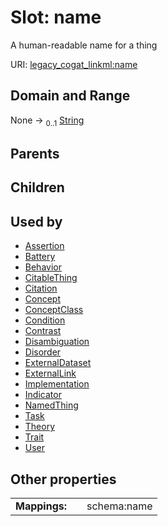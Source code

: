 
# Slot: name

A human-readable name for a thing

URI: [legacy_cogat_linkml:name](https://w3id.org/rwblair/legacy-cogat-linkml/name)


## Domain and Range

None &#8594;  <sub>0..1</sub> [String](types/String.md)

## Parents


## Children


## Used by

 * [Assertion](Assertion.md)
 * [Battery](Battery.md)
 * [Behavior](Behavior.md)
 * [CitableThing](CitableThing.md)
 * [Citation](Citation.md)
 * [Concept](Concept.md)
 * [ConceptClass](ConceptClass.md)
 * [Condition](Condition.md)
 * [Contrast](Contrast.md)
 * [Disambiguation](Disambiguation.md)
 * [Disorder](Disorder.md)
 * [ExternalDataset](ExternalDataset.md)
 * [ExternalLink](ExternalLink.md)
 * [Implementation](Implementation.md)
 * [Indicator](Indicator.md)
 * [NamedThing](NamedThing.md)
 * [Task](Task.md)
 * [Theory](Theory.md)
 * [Trait](Trait.md)
 * [User](User.md)

## Other properties

|  |  |  |
| --- | --- | --- |
| **Mappings:** | | schema:name |